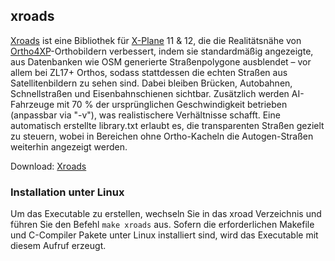 ## xroads

[Xroads](../glossary.md#xroads) ist eine Bibliothek für [X-Plane](../glossary.md#x-plane) 11 & 12, die die Realitätsnähe von [Ortho4XP](../glossary.md#ortho4xp)-Orthobildern verbessert, indem sie standardmäßig angezeigte, aus Datenbanken wie OSM generierte Straßenpolygone ausblendet – vor allem bei ZL17+ Orthos, sodass stattdessen die echten Straßen aus Satellitenbildern zu sehen sind. Dabei bleiben Brücken, Autobahnen, Schnellstraßen und Eisenbahnschienen sichtbar. Zusätzlich werden AI-Fahrzeuge mit 70 % der ursprünglichen Geschwindigkeit betrieben (anpassbar via "-v"), was realistischere Verhältnisse schafft. Eine automatisch erstellte library.txt erlaubt es, die transparenten Straßen gezielt zu steuern, wobei in Bereichen ohne Ortho-Kacheln die Autogen-Straßen weiterhin angezeigt werden. 

Download: [Xroads](https://forums.x-plane.org/index.php?/files/file/67227-xroads-transparent-roads-for-ortho4xp/)

### Installation unter Linux
Um das Executable zu erstellen, wechseln Sie in das xroad Verzeichnis und führen Sie den Befehl `make xroads` aus. Sofern die erforderlichen Makefile und C-Compiler Pakete unter Linux installiert sind, wird das Executable mit diesem Aufruf erzeugt.


